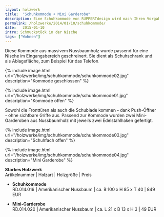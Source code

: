 ```yaml
---
layout: holzwerk
title:  "Schuhkommode + Mini Garderobe"
description: Eine Schuhkommode von RUPPERTdesign wird nach Ihren Vorgaben gefertigt. Eine Schuhkommode von RUPPERTdesign ist in verschiedenen Holzarten erhältlich.
permalink: /holzwerke/2014/01/10/schuhkommode/
date:   2015-01-10
intro: Schmuckstück in der Nische 
tags: ["Wohnen"]
---
```



Diese Kommode aus massivem Nussbaumholz wurde passend für eine Nische im Eingangsbereich geschreinert. 
Sie dient als Schuhschrank und als Ablagefläche, zum Beispiel für das Telefon.


{% include image.html url="/holzwerke/img/schuhkommode/schuhkommode02.jpg" description="Kommode geschlossen" %}

{% include image.html url="/holzwerke/img/schuhkommode/schuhkommode01.jpg" description="Kommode offen" %}
 
Sowohl die Fronttüren als auch die Schublade kommen - dank Push-Öffner - ohne sichtbare Griffe aus. 
Passend zur Kommode wurden zwei Mini-Garderoben aus Nussbaumholz mit jeweils zwei Edelstahlhaken gefertigt.

{% include image.html url="/holzwerke/img/schuhkommode/schuhkommode03.jpg" description="Schuhfach offen" %}

{% include image.html url="/holzwerke/img/schuhkommode/schuhkommode04.jpg" description="Mini Garderobe" %}


**Starkes Holzwerk**   
Artikelnummer \| Holzart \| Holzgröße \| Preis

* **Schuhkommode**       
	RD.014.019  \| 	Amerikanischer Nussbaum \| ca. B 100 x H 85 x T 40 \| 849 EUR

* **Mini-Garderobe**   
	RD.014.020 \| Amerikanischer Nussbaum \| ca. L 21 x B 13 x H 3  \| 49 EUR
